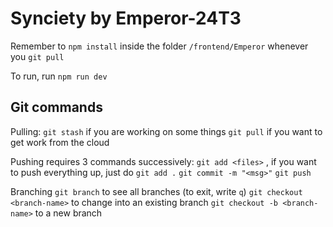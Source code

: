 # Synciety by Emperor-24T3

Remember to `npm install` inside the folder `/frontend/Emperor` whenever you `git pull`

To run, run `npm run dev`

## Git commands
Pulling:
`git stash` if you are working on some things
`git pull` if you want to get work from the cloud

Pushing requires 3 commands successively:
`git add <files>` , if you want to push everything up, just do `git add .`
`git commit -m "<msg>"`
`git push`

Branching
`git branch` to see all branches (to exit, write `q`)
`git checkout <branch-name>` to change into an existing branch
`git checkout -b <branch-name>` to a new branch
